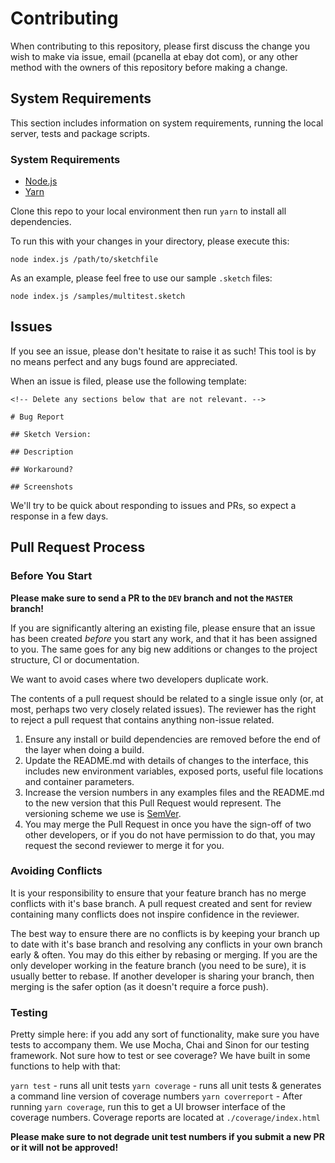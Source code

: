 # Contributing

When contributing to this repository, please first discuss the change you wish to make via issue,
email (pcanella at ebay dot com), or any other method with the owners of this repository before making a change. 

## System Requirements

This section includes information on system requirements, running the local server, tests and package scripts.

### System Requirements

* [Node.js](https://nodejs.org/en/)
* [Yarn](https://yarnpkg.com/en/)

Clone this repo to your local environment then run `yarn` to install all dependencies.

To run this with your changes in your directory, please execute this:

`node index.js /path/to/sketchfile`

As an example, please feel free to use our sample `.sketch` files:

`node index.js /samples/multitest.sketch`


## Issues

If you see an issue, please don't hesitate to raise it as such! This tool is by no means perfect and any bugs found are appreciated. 

When an issue is filed, please use the following template:

```
<!-- Delete any sections below that are not relevant. -->

# Bug Report

## Sketch Version:

## Description

## Workaround?

## Screenshots
```

We'll try to be quick about responding to issues and PRs, so expect a response in a few days.

## Pull Request Process

### Before You Start

**Please make sure to send a PR to the `DEV` branch and not the `MASTER` branch!**

If you are significantly altering an existing file, please ensure that an issue has been created *before* you start any work, and that it has been assigned to you. The same goes for any big new additions or changes to the project structure, CI or documentation.

We want to avoid cases where two developers duplicate work.

The contents of a pull request should be related to a single issue only (or, at most, perhaps two very closely related issues). The reviewer has the right to reject a pull request that contains anything non-issue related.

1. Ensure any install or build dependencies are removed before the end of the layer when doing a 
   build.
2. Update the README.md with details of changes to the interface, this includes new environment 
   variables, exposed ports, useful file locations and container parameters.
3. Increase the version numbers in any examples files and the README.md to the new version that this
   Pull Request would represent. The versioning scheme we use is [SemVer](http://semver.org/).
4. You may merge the Pull Request in once you have the sign-off of two other developers, or if you 
   do not have permission to do that, you may request the second reviewer to merge it for you.


### Avoiding Conflicts

It is your responsibility to ensure that your feature branch has no merge conflicts with it's base branch. A pull request created and sent for review containing many conflicts does not inspire confidence in the reviewer.

The best way to ensure there are no conflicts is by keeping your branch up to date with it's base branch and resolving any conflicts in your own branch early & often. You may do this either by rebasing or merging. If you are the only developer working in the feature branch (you need to be sure), it is usually better to rebase. If another developer is sharing your branch, then merging is the safer option (as it doesn't require a force push).

### Testing

Pretty simple here: if you add any sort of functionality, make sure you have tests to accompany them. We use Mocha, Chai and Sinon for our testing framework. Not sure how to test or see coverage? We have built in some functions to help with that:

`yarn test`  - runs all unit tests
`yarn coverage` - runs all unit tests & generates a command line version of coverage numbers
`yarn coverreport` - After running `yarn coverage`, run this to get a UI browser interface of the coverage numbers. Coverage reports are located at `./coverage/index.html`

**Please make sure to not degrade unit test numbers if you submit a new PR or it will not be approved!**


